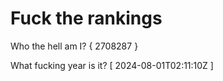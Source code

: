 # Fuck the rankings

Who the hell am I?
{ 2708287 }

What fucking year is it?
[ 2024-08-01T02:11:10Z ]
